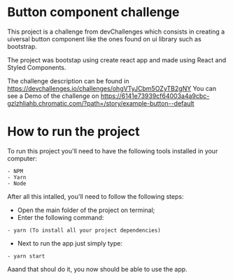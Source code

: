 # Button component challenge

This project is a challenge from devChallenges which consists in creating a uiversal button component like the ones found on ui library such as bootstrap.

The project was bootstap using create react app and made using React and Styled Components.

The challenge description can be found in https://devchallenges.io/challenges/ohgVTyJCbm5OZyTB2gNY
You can see a Demo of the challenge on https://6141e73939cf64003a4a9cbc-gzlzhliahb.chromatic.com/?path=/story/example-button--default

# How to run the project

To run this project you'll need to have the following tools installed in your computer:

    - NPM
    - Yarn
    - Node

After all this intalled, you'll need to follow the following steps:

- Open the main folder of the project on terminal;
- Enter the following command:

```
- yarn (To install all your project dependencies)
```

- Next to run the app just simply type:

```
- yarn start
```

Aaand that shoul do it, you now should be able to use the app.
